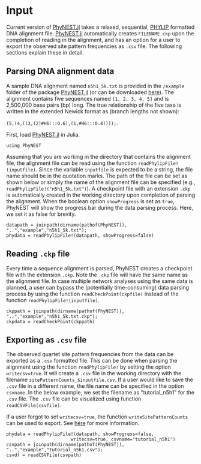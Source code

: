 # Input

Current version of [PhyNEST.jl](https://github.com/sungsik-kong/PhyNEST.jl) takes a relaxed, sequential, [PHYLIP](https://en.wikipedia.org/wiki/PHYLIP) formatted DNA alignment file. [PhyNEST.jl](https://github.com/sungsik-kong/PhyNEST.jl) automatically creates `FILENAME.ckp` upon the completion of reading in the alignment, and has an option for a user to export the observed site pattern frequencies as `.csv` file. The following sections explain these in detail.

## Parsing DNA alignment data
A sample DNA alignment named `n5h1_5k.txt` is provided in the `/example` folder of the package [PhyNEST.jl](https://github.com/sungsik-kong/PhyNEST.jl) (or can be downloaded [here](https://github.com/sungsik-kong/PhyNE.jl/blob/main/example/n5h1_5k.txt)). The alignment contains five sequences named `[1, 2, 3, 4, 5]` and is 2,500,000 base pairs (bp) long. The true relationship of the five taxa is written in the extended Newick format as (branch lengths not shown): 

`(5,(4,((3,(2)#H6:::0.6),(1,#H6:::0.4))));`.

First, load [PhyNEST.jl](https://github.com/sungsik-kong/PhyNEST.jl) in Julia.
```@example input
using PhyNEST
```








Assuming that you are working in the directory that contains the alignment file, the alignment file can be read using the function `readPhylipFile!(inputfile)`. Since the variable `inputfile` is expected to be a string, the file name should be in the quotation marks. The path of the file can be set as shown below or simply the name of the alignment file can be specified (e.g., `readPhylipFile!("n5h1_5k.txt")`). A checkpoint file with an extension `.ckp` is automatically created in the working directory upon completion of parsing the alignment. When the boolean option `showProgress` is set as `true`, PhyNEST will show the progress bar during the data parsing process. Here, we set it as false for brevity.

```@repl input
datapath = joinpath(dirname(pathof(PhyNEST)), "..","example","n5h1_5k.txt");
phydata = readPhylipFile!(datapath, showProgress=false)
```

## Reading `.ckp` file
Every time a sequence alignment is parsed, PhyNEST creates a checkpoint file with the extension `.ckp`. Note the `.ckp` file will have the same name as the alignment file. In case multiple network analyses using the same data is planned, a user can bypass the (potentially time-consuming) data parsing process by using the function `readCheckPoint(ckpfile)` instead of the function `readPhylipFile!(inputfile)`. 
```@repl input
ckppath = joinpath(dirname(pathof(PhyNEST)), "..","example","n5h1_5k.txt.ckp");
ckpdata = readCheckPoint(ckppath)
```

## Exporting as `.csv` file
The observed quartet site pattern frequencies from the data can be exported as a `.csv` formatted file. This can be done when parsing the alignment using the function `readPhylipFile!` by setting the option `writecsv=true`. It will create a `.csv` file in the working directory with the filename `sitePatternCounts_$inputfile.csv`. If a user would like to save the `.csv` file in a different name, the file name can be specified in the option `csvname`. In the below example, we set the filename as "tutorial_n5h1" for the `.csv` file. The `.csv` file can be visualized using function `readCSVFile(csvfile)`. 

If a user forgot to set `writecsv=true`, the function `writeSitePatternCounts` can be used to export. See [here](https://sungsik-kong.github.io/PhyNE.jl/dev/#PhyNE.writeSitePatternCounts) for more information.
```@repl input
phydata = readPhylipFile!(datapath, showProgress=false,
                        writecsv=true, csvname="tutorial_n5h1")
csvpath = joinpath(dirname(pathof(PhyNEST)), "..","example","tutorial_n5h1.csv");
csvdf = readCSVFile(csvpath)
```

